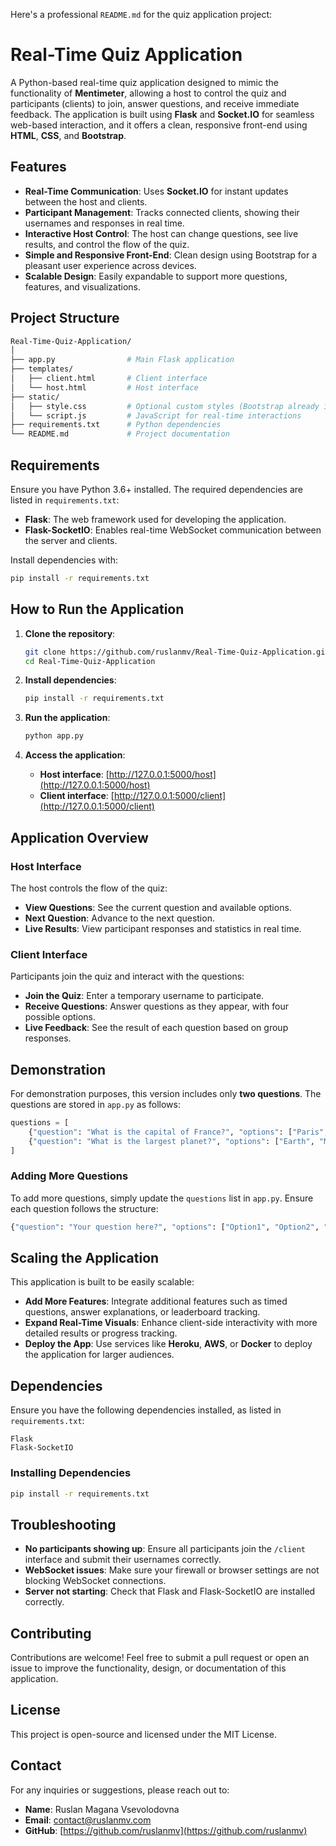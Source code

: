 Here's a professional `README.md` for the quiz application project:
# Real-Time Quiz Application

A Python-based real-time quiz application designed to mimic the functionality of **Mentimeter**, allowing a host to control the quiz and participants (clients) to join, answer questions, and receive immediate feedback. The application is built using **Flask** and **Socket.IO** for seamless web-based interaction, and it offers a clean, responsive front-end using **HTML**, **CSS**, and **Bootstrap**.

## Features

- **Real-Time Communication**: Uses **Socket.IO** for instant updates between the host and clients.
- **Participant Management**: Tracks connected clients, showing their usernames and responses in real time.
- **Interactive Host Control**: The host can change questions, see live results, and control the flow of the quiz.
- **Simple and Responsive Front-End**: Clean design using Bootstrap for a pleasant user experience across devices.
- **Scalable Design**: Easily expandable to support more questions, features, and visualizations.

## Project Structure

```bash
Real-Time-Quiz-Application/
│
├── app.py                # Main Flask application
├── templates/
│   ├── client.html       # Client interface
│   └── host.html         # Host interface
├── static/
│   ├── style.css         # Optional custom styles (Bootstrap already integrated)
│   └── script.js         # JavaScript for real-time interactions
├── requirements.txt      # Python dependencies
└── README.md             # Project documentation
```

## Requirements

Ensure you have Python 3.6+ installed. The required dependencies are listed in `requirements.txt`:

- **Flask**: The web framework used for developing the application.
- **Flask-SocketIO**: Enables real-time WebSocket communication between the server and clients.

Install dependencies with:

```bash
pip install -r requirements.txt
```

## How to Run the Application

1. **Clone the repository**:
   ```bash
   git clone https://github.com/ruslanmv/Real-Time-Quiz-Application.git
   cd Real-Time-Quiz-Application
   ```

2. **Install dependencies**:
   ```bash
   pip install -r requirements.txt
   ```

3. **Run the application**:
   ```bash
   python app.py
   ```

4. **Access the application**:
   - **Host interface**: [http://127.0.0.1:5000/host](http://127.0.0.1:5000/host)
   - **Client interface**: [http://127.0.0.1:5000/client](http://127.0.0.1:5000/client)

## Application Overview

### Host Interface

The host controls the flow of the quiz:
- **View Questions**: See the current question and available options.
- **Next Question**: Advance to the next question.
- **Live Results**: View participant responses and statistics in real time.

### Client Interface

Participants join the quiz and interact with the questions:
- **Join the Quiz**: Enter a temporary username to participate.
- **Receive Questions**: Answer questions as they appear, with four possible options.
- **Live Feedback**: See the result of each question based on group responses.

## Demonstration

For demonstration purposes, this version includes only **two questions**. The questions are stored in `app.py` as follows:

```python
questions = [
    {"question": "What is the capital of France?", "options": ["Paris", "London", "Berlin", "Rome"]},
    {"question": "What is the largest planet?", "options": ["Earth", "Mars", "Jupiter", "Saturn"]}
]
```

### Adding More Questions

To add more questions, simply update the `questions` list in `app.py`. Ensure each question follows the structure:
```python
{"question": "Your question here?", "options": ["Option1", "Option2", "Option3", "Option4"]}
```

## Scaling the Application

This application is built to be easily scalable:
- **Add More Features**: Integrate additional features such as timed questions, answer explanations, or leaderboard tracking.
- **Expand Real-Time Visuals**: Enhance client-side interactivity with more detailed results or progress tracking.
- **Deploy the App**: Use services like **Heroku**, **AWS**, or **Docker** to deploy the application for larger audiences.

## Dependencies

Ensure you have the following dependencies installed, as listed in `requirements.txt`:

```
Flask
Flask-SocketIO
```

### Installing Dependencies

```bash
pip install -r requirements.txt
```

## Troubleshooting

- **No participants showing up**: Ensure all participants join the `/client` interface and submit their usernames correctly.
- **WebSocket issues**: Make sure your firewall or browser settings are not blocking WebSocket connections.
- **Server not starting**: Check that Flask and Flask-SocketIO are installed correctly.

## Contributing

Contributions are welcome! Feel free to submit a pull request or open an issue to improve the functionality, design, or documentation of this application.

## License

This project is open-source and licensed under the MIT License.

## Contact

For any inquiries or suggestions, please reach out to:

- **Name**: Ruslan Magana Vsevolodovna
- **Email**: contact@ruslanmv.com
- **GitHub**: [https://github.com/ruslanmv](https://github.com/ruslanmv)

